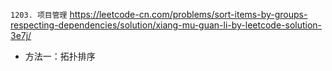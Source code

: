 
`1203. 项目管理` https://leetcode-cn.com/problems/sort-items-by-groups-respecting-dependencies/solution/xiang-mu-guan-li-by-leetcode-solution-3e7j/
- 方法一：拓扑排序

